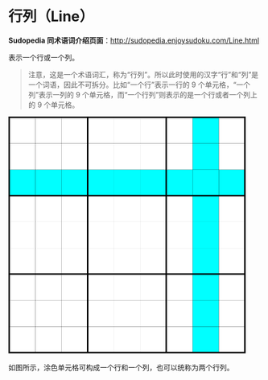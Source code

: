 # 行列（Line）

**Sudopedia 同术语词介绍页面**：http://sudopedia.enjoysudoku.com/Line.html

表示一个行或一个列。

> 注意，这是一个术语词汇，称为“行列”。所以此时使用的汉字“行”和“列”是一个词语，因此不可拆分。比如“一个行”表示一行的 9 个单元格，“一个列”表示一列的 9 个单元格，而“一个行列”则表示的是一个行或者一个列上的 9 个单元格。

<img src="pic/line.png" style="zoom:50%;" />

如图所示，涂色单元格可构成一个行和一个列，也可以统称为两个行列。
